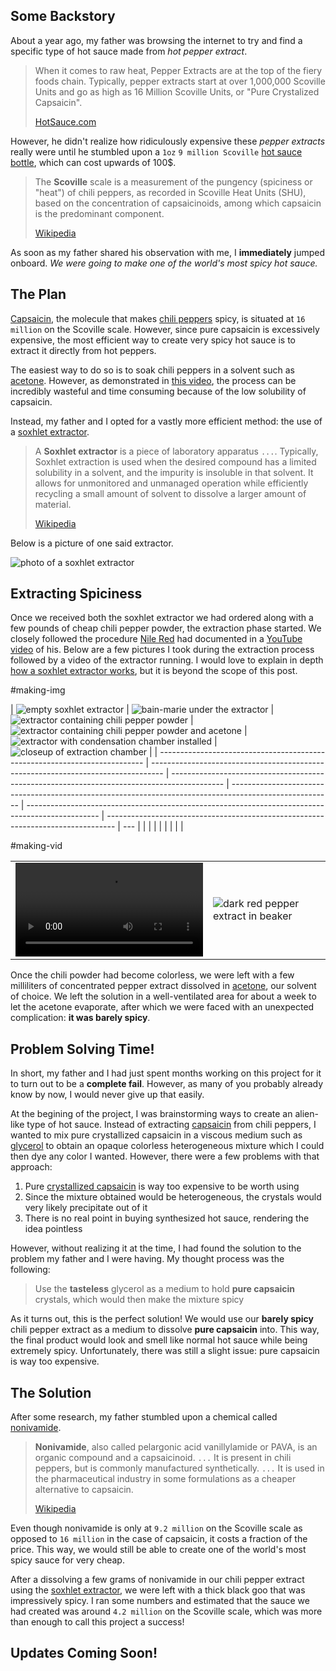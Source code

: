 ## Some Backstory

About a year ago, my father was browsing the internet to try and find a specific type of hot sauce made from _hot pepper extract_.

> When it comes to raw heat, Pepper Extracts are at the top of the fiery foods chain. Typically, pepper extracts start at over 1,000,000 Scoville Units and go as high as 16 Million Scoville Units, or "Pure Crystalized Capsaicin".
>
> [HotSauce.com](https://www.hotsauce.com/Hot-Pepper-Extracts-and-Hot-Sauce-Extracts/)

However, he didn't realize how ridiculously expensive these _pepper extracts_ really were until he stumbled upon a `1oz` `9 million Scoville` [hot sauce bottle](https://www.amazon.com/Mad-Dog-357-Plutonium-Scoville/dp/B00IIUEOEW/ref=sr_1_6?dchild=1&keywords=pepper+extract&qid=1630631905&sr=8-6), which can cost upwards of 100\$.

> The **Scoville** scale is a measurement of the pungency (spiciness or "heat") of chili peppers, as recorded in Scoville Heat Units (SHU), based on the concentration of capsaicinoids, among which capsaicin is the predominant component.
>
> [Wikipedia](https://en.wikipedia.org/wiki/Scoville_scale)

As soon as my father shared his observation with me, I **immediately** jumped onboard. _We were going to make one of the world's most spicy hot sauce._

## The Plan

[Capsaicin](https://en.wikipedia.org/wiki/Capsaicin), the molecule that makes [chili peppers](https://en.wikipedia.org/wiki/Chili_pepper) spicy, is situated at `16 million` on the Scoville scale. However, since pure capsaicin is excessively expensive, the most efficient way to create very spicy hot sauce is to extract it directly from hot peppers.

The easiest way to do so is to soak chili peppers in a solvent such as [acetone](https://en.wikipedia.org/wiki/Acetone). However, as demonstrated in [this video](https://www.youtube.com/watch?v=_4sR3Ph8MBk), the process can be incredibly wasteful and time consuming because of the low solubility of capsaicin.

Instead, my father and I opted for a vastly more efficient method: the use of a [soxhlet extractor](https://en.wikipedia.org/wiki/Soxhlet_extractor).

> A **Soxhlet extractor** is a piece of laboratory apparatus `...`. Typically, Soxhlet extraction is used when the desired compound has a limited solubility in a solvent, and the impurity is insoluble in that solvent. It allows for unmonitored and unmanaged operation while efficiently recycling a small amount of solvent to dissolve a larger amount of material.
>
> [Wikipedia](https://en.wikipedia.org/wiki/Soxhlet_extractor)

Below is a picture of one said extractor.

![photo of a soxhlet extractor](Making-the-Sauce/0003315_extractors-soxhlet-micro.jpeg)

## Extracting Spiciness

Once we received both the soxhlet extractor we had ordered along with a few pounds of cheap chili pepper powder, the extraction phase started. We closely followed the procedure [Nile Red](https://www.youtube.com/channel/UCFhXFikryT4aFcLkLw2LBLA) had documented in a [YouTube video](https://www.youtube.com/watch?v=cQIMLEwQWL0) of his. Below are a few pictures I took during the extraction process followed by a video of the extractor running. I would love to explain in depth [how a soxhlet extractor works](https://en.wikipedia.org/wiki/Soxhlet_extractor#Operation), but it is beyond the scope of this post.

#making-img

| ![empty soxhlet extractor](Making-the-Sauce/IMG_20201122_125247_5.min.jpg) | ![bain-marie under the extractor](Making-the-Sauce/IMG_20201122_125254_4.min.jpg) | ![extractor containing chili pepper powder](Making-the-Sauce/IMG_20201122_130512_4.min.jpg) | ![extractor containing chili pepper powder and acetone](Making-the-Sauce/IMG_20201122_130952_6.min.jpg) | ![extractor with condensation chamber installed](Making-the-Sauce/IMG_20201122_131150_5.min.jpg) | ![closeup of extraction chamber](Making-the-Sauce/IMG_20201122_133217_3.min.jpg) |
| -------------------------------------------------------------------------- | --------------------------------------------------------------------------------- | ------------------------------------------------------------------------------------------- | ------------------------------------------------------------------------------------------------------- | ------------------------------------------------------------------------------------------------ | -------------------------------------------------------------------------------- | --- |
|                                                                            |                                                                                   |                                                                                             |                                                                                                         |                                                                                                  |                                                                                  |     |

#making-vid

|                                                    |                                                                                      |
| -------------------------------------------------- | ------------------------------------------------------------------------------------ |
| ![video](Making-the-Sauce/VID_20201122_134120.mp4) | ![dark red pepper extract in beaker](Making-the-Sauce/IMG_20201122_172423_9.min.jpg) |

Once the chili powder had become colorless, we were left with a few milliliters of concentrated pepper extract dissolved in [acetone](https://en.wikipedia.org/wiki/Acetone), our solvent of choice. We left the solution in a well-ventilated area for about a week to let the acetone evaporate, after which we were faced with an unexpected complication: **it was barely spicy**.

## Problem Solving Time!

In short, my father and I had just spent months working on this project for it to turn out to be a **complete fail**. However, as many of you probably already know by now, I would never give up that easily.

At the begining of the project, I was brainstorming ways to create an alien-like type of hot sauce. Instead of extracting [capsaicin](https://en.wikipedia.org/wiki/Capsaicin) from chili peppers, I wanted to mix pure crystallized capsaicin in a viscous medium such as [glycerol](https://en.wikipedia.org/wiki/Glycerol) to obtain an opaque colorless heterogeneous mixture which I could then dye any color I wanted. However, there were a few problems with that approach:

1. Pure [crystallized capsaicin](https://en.wikipedia.org/wiki/Capsaicin) is way too expensive to be worth using
2. Since the mixture obtained would be heterogeneous, the crystals would very likely precipitate out of it
3. There is no real point in buying synthesized hot sauce, rendering the idea pointless

However, without realizing it at the time, I had found the solution to the problem my father and I were having. My thought process was the following:

> Use the **tasteless** glycerol as a medium to hold **pure capsaicin** crystals, which would then make the mixture spicy

As it turns out, this is the perfect solution! We would use our **barely spicy** chili pepper extract as a medium to dissolve **pure capsaicin** into. This way, the final product would look and smell like normal hot sauce while being extremely spicy. Unfortunately, there was still a slight issue: pure capsaicin is way too expensive.

## The Solution

After some research, my father stumbled upon a chemical called [nonivamide](https://en.wikipedia.org/wiki/Nonivamide).

> **Nonivamide**, also called pelargonic acid vanillylamide or PAVA, is an organic compound and a capsaicinoid. `...` It is present in chili peppers, but is commonly manufactured synthetically. `...` It is used in the pharmaceutical industry in some formulations as a cheaper alternative to capsaicin.
>
> [Wikipedia](https://en.wikipedia.org/wiki/Nonivamide)

Even though nonivamide is only at `9.2 million` on the Scoville scale as opposed to `16 million` in the case of capsaicin, it costs a fraction of the price. This way, we would still be able to create one of the world's most spicy sauce for very cheap.

After a dissolving a few grams of nonivamide in our chili pepper extract using the [soxhlet extractor](https://en.wikipedia.org/wiki/Soxhlet_extractor), we were left with a thick black goo that was impressively spicy. I ran some numbers and estimated that the sauce we had created was around `4.2 million` on the Scoville scale, which was more than enough to call this project a success!

## Updates Coming Soon!

[//]: # "It's almost midnight and I'm incredibly tired, so the rest of the story will have to wait for another day..."
